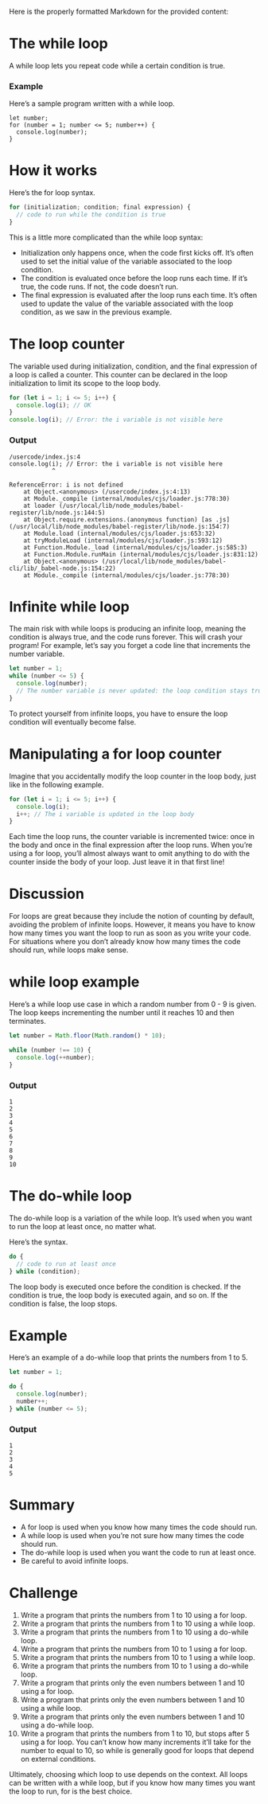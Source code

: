 Here is the properly formatted Markdown for the provided content:

# The while loop
A while loop lets you repeat code while a certain condition is true.

### Example
Here’s a sample program written with a while loop.

```
let number;
for (number = 1; number <= 5; number++) {
  console.log(number);
}
```

# How it works
Here’s the for loop syntax.

```javascript
for (initialization; condition; final expression) {
  // code to run while the condition is true
}
```

This is a little more complicated than the while loop syntax:

- Initialization only happens once, when the code first kicks off. It’s often used to set the initial value of the variable associated to the loop condition.
- The condition is evaluated once before the loop runs each time. If it’s true, the code runs. If not, the code doesn’t run.
- The final expression is evaluated after the loop runs each time. It’s often used to update the value of the variable associated with the loop condition, as we saw in the previous example.

# The loop counter
The variable used during initialization, condition, and the final expression of a loop is called a counter. This counter can be declared in the loop initialization to limit its scope to the loop body.

```javascript
for (let i = 1; i <= 5; i++) {
  console.log(i); // OK
}
console.log(i); // Error: the i variable is not visible here
```

### Output
```
/usercode/index.js:4
console.log(i); // Error: the i variable is not visible here
            ^

ReferenceError: i is not defined
    at Object.<anonymous> (/usercode/index.js:4:13)
    at Module._compile (internal/modules/cjs/loader.js:778:30)
    at loader (/usr/local/lib/node_modules/babel-register/lib/node.js:144:5)
    at Object.require.extensions.(anonymous function) [as .js] (/usr/local/lib/node_modules/babel-register/lib/node.js:154:7)
    at Module.load (internal/modules/cjs/loader.js:653:32)
    at tryModuleLoad (internal/modules/cjs/loader.js:593:12)
    at Function.Module._load (internal/modules/cjs/loader.js:585:3)
    at Function.Module.runMain (internal/modules/cjs/loader.js:831:12)
    at Object.<anonymous> (/usr/local/lib/node_modules/babel-cli/lib/_babel-node.js:154:22)
    at Module._compile (internal/modules/cjs/loader.js:778:30)
```

# Infinite while loop 
The main risk with while loops is producing an infinite loop, meaning the condition is always true, and the code runs forever. This will crash your program! For example, let’s say you forget a code line that increments the number variable.

```javascript
let number = 1;
while (number <= 5) {
  console.log(number);
  // The number variable is never updated: the loop condition stays true forever
}
```

To protect yourself from infinite loops, you have to ensure the loop condition will eventually become false.

# Manipulating a for loop counter
Imagine that you accidentally modify the loop counter in the loop body, just like in the following example.

```javascript
for (let i = 1; i <= 5; i++) {
  console.log(i);
  i++; // The i variable is updated in the loop body
}
```

Each time the loop runs, the counter variable is incremented twice: once in the body and once in the final expression after the loop runs. When you’re using a for loop, you’ll almost always want to omit anything to do with the counter inside the body of your loop. Just leave it in that first line!

# Discussion
For loops are great because they include the notion of counting by default, avoiding the problem of infinite loops. However, it means you have to know how many times you want the loop to run as soon as you write your code. For situations where you don’t already know how many times the code should run, while loops make sense.

# while loop example
Here’s a while loop use case in which a random number from 0 - 9 is given. The loop keeps incrementing the number until it reaches 10 and then terminates.

```javascript
let number = Math.floor(Math.random() * 10);

while (number !== 10) {
  console.log(++number);
}
```

### Output
```
1
2
3
4
5
6
7
8
9
10
```

# The do-while loop
The do-while loop is a variation of the while loop. It’s used when you want to run the loop at least once, no matter what.

Here’s the syntax.

```javascript
do {
  // code to run at least once
} while (condition);
```

The loop body is executed once before the condition is checked. If the condition is true, the loop body is executed again, and so on. If the condition is false, the loop stops.

# Example
Here’s an example of a do-while loop that prints the numbers from 1 to 5.

```javascript
let number = 1;

do {
  console.log(number);
  number++;
} while (number <= 5);
```

### Output
```
1
2
3
4
5
```

# Summary
- A for loop is used when you know how many times the code should run.
- A while loop is used when you’re not sure how many times the code should run.
- The do-while loop is used when you want the code to run at least once.
- Be careful to avoid infinite loops.

# Challenge
1. Write a program that prints the numbers from 1 to 10 using a for loop.
2. Write a program that prints the numbers from 1 to 10 using a while loop.
3. Write a program that prints the numbers from 1 to 10 using a do-while loop.
4. Write a program that prints the numbers from 10 to 1 using a for loop.
5. Write a program that prints the numbers from 10 to 1 using a while loop.
6. Write a program that prints the numbers from 10 to 1 using a do-while loop.
7. Write a program that prints only the even numbers between 1 and 10 using a for loop.
8. Write a program that prints only the even numbers between 1 and 10 using a while loop.
9. Write a program that prints only the even numbers between 1 and 10 using a do-while loop.
10. Write a program that prints the numbers from 1 to 10, but stops after 5 using a for loop. You can’t know how many increments it’ll take for the number to equal to 10, so while is generally good for loops that depend on external conditions.

Ultimately, choosing which loop to use depends on the context. All loops can be written with a while loop, but if you know how many times you want the loop to run, for is the best choice.